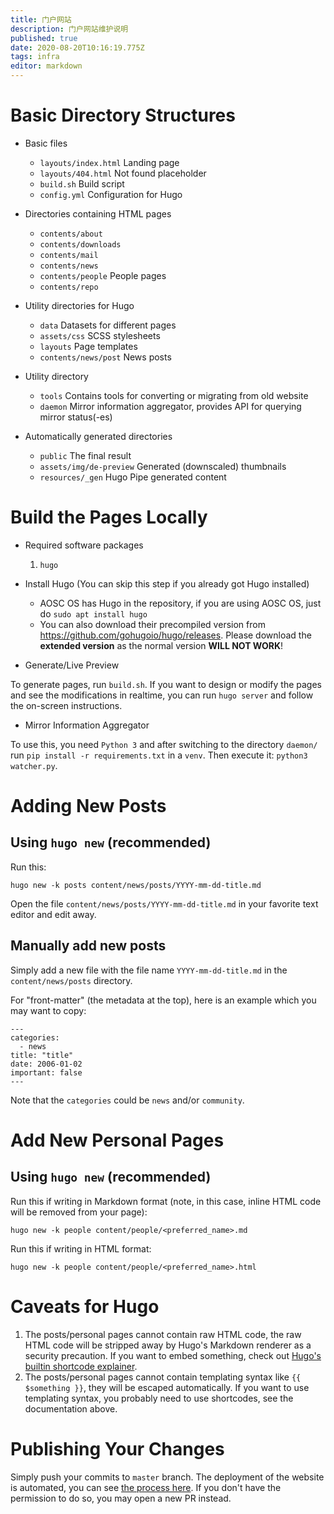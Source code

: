 ```yaml
---
title: 门户网站
description: 门户网站维护说明
published: true
date: 2020-08-20T10:16:19.775Z
tags: infra
editor: markdown
---
```


# Basic Directory Structures

- Basic files
    - `layouts/index.html` Landing page
    - `layouts/404.html` Not found placeholder
    - `build.sh` Build script
    - `config.yml` Configuration for Hugo

- Directories containing HTML pages
    - `contents/about`
    - `contents/downloads`
    - `contents/mail`
    - `contents/news`
    - `contents/people` People pages
    - `contents/repo`

- Utility directories for Hugo
    - `data` Datasets for different pages
    - `assets/css` SCSS stylesheets
    - `layouts` Page templates
    - `contents/news/post` News posts

- Utility directory

    - `tools` Contains tools for converting or migrating from old website
    - `daemon` Mirror information aggregator, provides API for querying mirror status(-es)

- Automatically generated directories
    - `public` The final result
    - `assets/img/de-preview` Generated (downscaled) thumbnails
    - `resources/_gen` Hugo Pipe generated content

# Build the Pages Locally

- Required software packages
    1. `hugo`

- Install Hugo (You can skip this step if you already got Hugo installed)

    - AOSC OS has Hugo in the repository, if you are using AOSC OS, just do `sudo apt install hugo`
    - You can also download their precompiled version from https://github.com/gohugoio/hugo/releases. Please download the **extended version** as the normal version **WILL NOT WORK**!

- Generate/Live Preview

To generate pages, run `build.sh`. If you want to design or modify the pages and see the modifications in realtime, you can run `hugo server` and follow the on-screen instructions.

- Mirror Information Aggregator

To use this, you need `Python 3` and after switching to the directory `daemon/` run `pip install -r requirements.txt` in a `venv`. Then execute it: `python3 watcher.py`.

# Adding New Posts

## Using `hugo new` (recommended)

Run this:

```hugo new -k posts content/news/posts/YYYY-mm-dd-title.md```

Open the file `content/news/posts/YYYY-mm-dd-title.md` in your favorite text editor and edit away.

## Manually add new posts

Simply add a new file with the file name `YYYY-mm-dd-title.md` in the `content/news/posts` directory.

For "front-matter" (the metadata at the top), here is an example which you may want to copy:

```
---
categories:
  - news
title: "title"
date: 2006-01-02
important: false
---
```

Note that the `categories` could be `news` and/or `community`.

# Add New Personal Pages

## Using `hugo new` (recommended)

Run this if writing in Markdown format (note, in this case, inline HTML code will be removed from your page):

```hugo new -k people content/people/<preferred_name>.md```

Run this if writing in HTML format:

```hugo new -k people content/people/<preferred_name>.html```

# Caveats for Hugo

1. The posts/personal pages cannot contain raw HTML code, the raw HTML code will be stripped away by Hugo's Markdown renderer as a security precaution. If you want to embed something, check out [Hugo's builtin shortcode explainer](https://gohugo.io/content-management/shortcodes/#use-hugos-built-in-shortcodes).
1. The posts/personal pages cannot contain templating syntax like `{{ $something }}`, they will be escaped automatically. If you want to use templating syntax, you probably need to use shortcodes, see the documentation above.

# Publishing Your Changes

Simply push your commits to `master` branch. The deployment of the website is automated, you can see [the process here](https://dev.azure.com/AOSC-Dev/aosc-portal-kiss.github.io/_build?definitionId=1&_a=summary). If you don't have the permission to do so, you may open a new PR instead.
